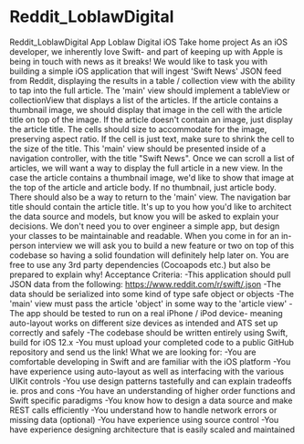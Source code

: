 # Reddit_LoblawDigital
Reddit_LoblawDigital App
Loblaw Digital 
iOS Take home project 
As an iOS developer, we inherently love Swift- and part of keeping up with Apple is being in touch with  news as it breaks! We would like to task you with building a simple iOS application that will ingest 'Swift  News' JSON feed from Reddit, displaying the results in a table / collection view with the ability to tap  into the full article. 
The 'main' view should implement a tableView or collectionView that displays a list of the articles. If the  article contains a thumbnail image, we should display that image in the cell with the article title on top  of the image. If the article doesn't contain an image, just display the article title. The cells should size to  accommodate for the image, preserving aspect ratio. If the cell is just text, make sure to shrink the cell  to the size of the title. This 'main' view should be presented inside of a navigation controller, with the  title "Swift News". 
Once we can scroll a list of articles, we will want a way to display the full article in a new view. In the  case the article contains a thumbnail image, we'd like to show that image at the top of the article and  article body. If no thumbnail, just article body. There should also be a way to return to the 'main' view.  The navigation bar title should contain the article title. 
It's up to you how you'd like to architect the data source and models, but know you will be asked to  explain your decisions. We don't need you to over engineer a simple app, but design your classes to be  maintainable and readable. When you come in for an in-person interview we will ask you to build a new  feature or two on top of this codebase so having a solid foundation will definitely help later on. You are  free to use any 3rd party dependencies (Cocoapods etc.) but also be prepared to explain why! 
Acceptance Criteria: 
-This application should pull JSON data from the following: https://www.reddit.com/r/swift/.json -The data should be serialized into some kind of type safe object or objects 
-The 'main' view must pass the article 'object' in some way to the 'article view' 
-The app should be tested to run on a real iPhone / iPod device- meaning auto-layout works on different  size devices as intended and ATS set up correctly and safely 
-The codebase should be written entirely using Swift, build for iOS 12.x 
-You must upload your completed code to a public GitHub repository and send us the link! 
What we are looking for: 
-You are comfortable developing in Swift and are familiar with the iOS platform -You have experience using auto-layout as well as interfacing with the various UIKit controls -You use design patterns tastefully and can explain tradeoffs ie. pros and cons 
-You have an understanding of higher order functions and Swift specific paradigms -You know how to design a data source and make REST calls efficiently 
-You understand how to handle network errors or missing data (optional) 
-You have experience using source control
-You have experience designing architecture that is easily scaled and maintained

